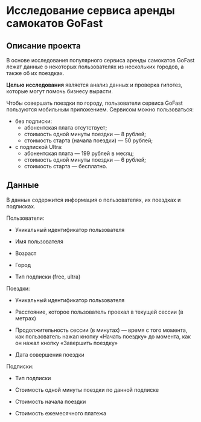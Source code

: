 # Исследование сервиса аренды самокатов GoFast

## Описание проекта

В основе исследования популярного сервиса аренды самокатов GoFast лежат данные о некоторых пользователях из нескольких городов, а также об их поездках. 

**Целью исследования** является анализ данных и проверка гипотез, которые могут помочь бизнесу вырасти.
    
Чтобы совершать поездки по городу, пользователи сервиса GoFast пользуются мобильным приложением. Сервисом можно пользоваться:
- без подписки:
  - абонентская плата отсутствует;
  - стоимость одной минуты поездки — 8 рублей;
  - стоимость старта (начала поездки) — 50 рублей;
- с подпиской Ultra:
  - абонентская плата — 199 рублей в месяц;
  - стоимость одной минуты поездки — 6 рублей;
  - стоимость старта — бесплатно.
 
## Данные

В данных содержится информация о пользователях, их поездках и подписках.

Пользователи: 

- Уникальный идентификатор пользователя

- Имя пользователя

- Возраст

- Город

- Тип подписки (free, ultra)

   
Поездки:

- Уникальный идентификатор пользователя

- Расстояние, которое пользователь проехал в текущей сессии (в метрах)

- Продолжительность сессии (в минутах) — время с того момента, как пользователь нажал кнопку «Начать поездку» до момента, как он нажал кнопку «Завершить поездку»

- Дата совершения поездки

   
Подписки:

- Тип подписки

- Стоимость одной минуты поездки по данной подписке

- Стоимость начала поездки

- Стоимость ежемесячного платежа
